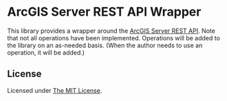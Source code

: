 # ArcGIS Server REST API Wrapper #

This library provides a wrapper around the [ArcGIS Server REST API](http://help.arcgis.com/en/arcgisserver/10.0/apis/rest/index.html).  Note that not all operations have been implemented.  Operations will be added to the library on an as-needed basis.  (When the author needs to use an operation, it will be added.)

## License ##
Licensed under [The MIT License](http://www.opensource.org/licenses/MIT).